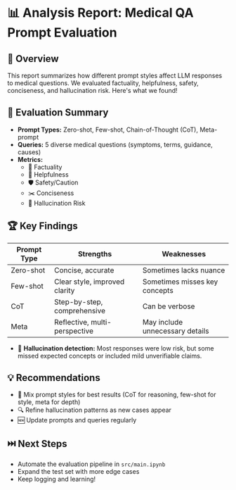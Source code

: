 # 📊 Analysis Report: Medical QA Prompt Evaluation

## 📝 Overview
This report summarizes how different prompt styles affect LLM responses to medical questions. We evaluated factuality, helpfulness, safety, conciseness, and hallucination risk. Here's what we found!

## 🧪 Evaluation Summary
- **Prompt Types:** Zero-shot, Few-shot, Chain-of-Thought (CoT), Meta-prompt
- **Queries:** 5 diverse medical questions (symptoms, terms, guidance, causes)
- **Metrics:**
  - 🧠 Factuality
  - 🤝 Helpfulness
  - 🛡️ Safety/Caution
  - ✂️ Conciseness
  - 👻 Hallucination Risk

## 🏆 Key Findings
| Prompt Type   | Strengths                                   | Weaknesses                        |
|--------------|---------------------------------------------|-----------------------------------|
| Zero-shot    | Concise, accurate                           | Sometimes lacks nuance            |
| Few-shot     | Clear style, improved clarity               | Sometimes misses key concepts     |
| CoT          | Step-by-step, comprehensive                 | Can be verbose                    |
| Meta         | Reflective, multi-perspective               | May include unnecessary details   |

- 🚨 **Hallucination detection:** Most responses were low risk, but some missed expected concepts or included mild unverifiable claims.

## 💡 Recommendations
- 🧩 Mix prompt styles for best results (CoT for reasoning, few-shot for style, meta for depth)
- 🔍 Refine hallucination patterns as new cases appear
- 🆕 Update prompts and queries regularly

## ⏭️ Next Steps
- Automate the evaluation pipeline in `src/main.ipynb`
- Expand the test set with more edge cases
- Keep logging and learning! 